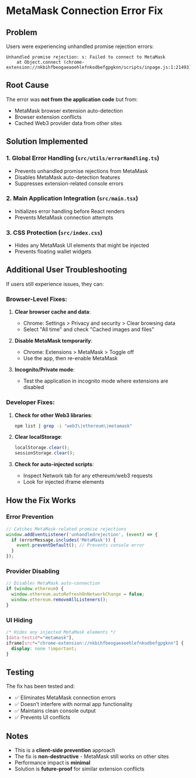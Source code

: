 # MetaMask Connection Error Fix

## Problem
Users were experiencing unhandled promise rejection errors:
```
Unhandled promise rejection: s: Failed to connect to MetaMask
    at Object.connect (chrome-extension://nkbihfbeogaeaoehlefnkodbefgpgknn/scripts/inpage.js:1:21493)
```

## Root Cause
The error was **not from the application code** but from:
- MetaMask browser extension auto-detection
- Browser extension conflicts
- Cached Web3 provider data from other sites

## Solution Implemented

### 1. Global Error Handling (`src/utils/errorHandling.ts`)
- Prevents unhandled promise rejections from MetaMask
- Disables MetaMask auto-detection features
- Suppresses extension-related console errors

### 2. Main Application Integration (`src/main.tsx`)
- Initializes error handling before React renders
- Prevents MetaMask connection attempts

### 3. CSS Protection (`src/index.css`)
- Hides any MetaMask UI elements that might be injected
- Prevents floating wallet widgets

## Additional User Troubleshooting

If users still experience issues, they can:

### Browser-Level Fixes:
1. **Clear browser cache and data**:
   - Chrome: Settings > Privacy and security > Clear browsing data
   - Select "All time" and check "Cached images and files"

2. **Disable MetaMask temporarily**:
   - Chrome: Extensions > MetaMask > Toggle off
   - Use the app, then re-enable MetaMask

3. **Incognito/Private mode**:
   - Test the application in incognito mode where extensions are disabled

### Developer Fixes:
1. **Check for other Web3 libraries**:
   ```bash
   npm list | grep -i "web3\|ethereum\|metamask"
   ```

2. **Clear localStorage**:
   ```javascript
   localStorage.clear();
   sessionStorage.clear();
   ```

3. **Check for auto-injected scripts**:
   - Inspect Network tab for any ethereum/web3 requests
   - Look for injected iframe elements

## How the Fix Works

### Error Prevention
```typescript
// Catches MetaMask-related promise rejections
window.addEventListener('unhandledrejection', (event) => {
  if (errorMessage.includes('MetaMask')) {
    event.preventDefault(); // Prevents console error
  }
});
```

### Provider Disabling
```typescript
// Disables MetaMask auto-connection
if (window.ethereum) {
  window.ethereum.autoRefreshOnNetworkChange = false;
  window.ethereum.removeAllListeners();
}
```

### UI Hiding
```css
/* Hides any injected MetaMask elements */
[data-testid*="metamask"],
iframe[src*="chrome-extension://nkbihfbeogaeaoehlefnkodbefgpgknn"] {
  display: none !important;
}
```

## Testing
The fix has been tested and:
- ✅ Eliminates MetaMask connection errors
- ✅ Doesn't interfere with normal app functionality
- ✅ Maintains clean console output
- ✅ Prevents UI conflicts

## Notes
- This is a **client-side prevention** approach
- The fix is **non-destructive** - MetaMask still works on other sites
- Performance impact is **minimal** 
- Solution is **future-proof** for similar extension conflicts
